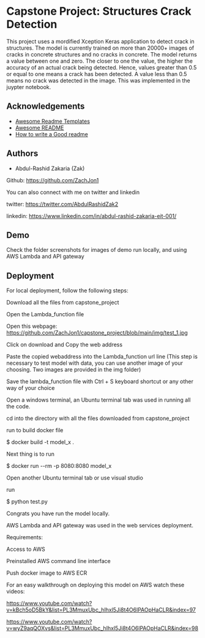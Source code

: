 
# Capstone Project: Structures Crack Detection

This project uses a mordified Xception Keras application to detect crack in structures. The model is currently trained on more than 20000+ images of cracks in concrete structures and no cracks in concrete.
The model returns a value between one and zero. The closer to one the value, the higher the accuracy of an actual crack being detected. Hence, values greater than  0.5 or equal to one means a crack has been detected. A value less than 0.5 means no crack was detected in the image. This was implemented in the juypter notebook.  
 

## Acknowledgements

 - [Awesome Readme Templates](https://awesomeopensource.com/project/elangosundar/awesome-README-templates)
 - [Awesome README](https://github.com/matiassingers/awesome-readme)
 - [How to write a Good readme](https://bulldogjob.com/news/449-how-to-write-a-good-readme-for-your-github-project)


## Authors

- Abdul-Rashid Zakaria (Zak)

Github: https://github.com/ZachJon1

You can also connect with me on twitter and linkedin

twitter: https://twitter.com/AbdulRashidZak2

linkedin: https://www.linkedin.com/in/abdul-rashid-zakaria-eit-001/



## Demo

Check the folder screenshots for images of demo run locally, and using AWS Lambda and API gateway


## Deployment

For local deployment, follow the following steps:

Download all the files from capstone_project

Open the Lambda_function file

Open this webpage: https://github.com/ZachJon1/capstone_project/blob/main/img/test_1.jpg

Click on download and  Copy the web address

Paste the copied webaddress into the Lambda_function url line (This step is necessary to test model with data, you can use another image of your choosing. Two images are provided in the img folder)

Save the lambda_function file with Ctrl + S keyboard shortcut or any other way of your choice

Open a windows terminal, an Ubuntu terminal tab was used in running all the code.

cd into the directory with all the files downloaded from capstone_project

run to build docker file

$ docker build -t model_x .

Next thing is to run 

$ docker run --rm -p 8080:8080 model_x

Open another Ubuntu terminal tab or use visual studio 

run 

$ python test.py

Congrats you have run the model locally.



AWS Lambda and API gateway was used in the web services deployment. 

Requirements: 

Access to AWS

Preinstalled AWS command line interface

Push docker image to AWS ECR


For an easy walkthrough on deploying this model on AWS watch these videos:

https://www.youtube.com/watch?v=kBch5oD5BkY&list=PL3MmuxUbc_hIhxl5Ji8t4O6lPAOpHaCLR&index=97

https://www.youtube.com/watch?v=wyZ9aqQOXvs&list=PL3MmuxUbc_hIhxl5Ji8t4O6lPAOpHaCLR&index=98



